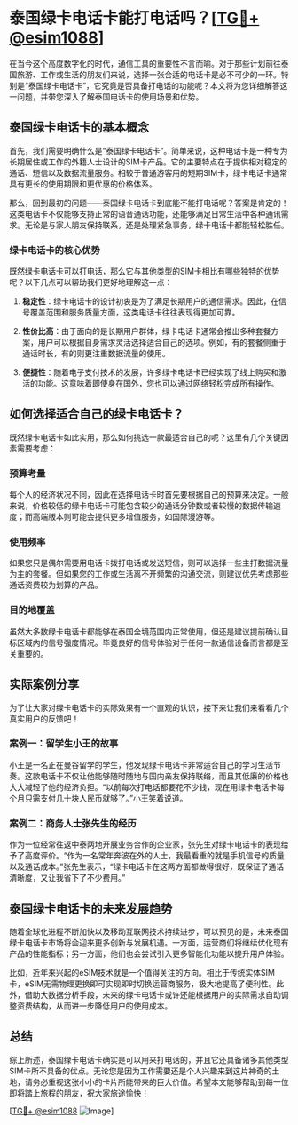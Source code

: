 # 泰国绿卡电话卡能打电话吗？[[TG💪+ @esim1088](https://t.me/s/esim1088)]

在当今这个高度数字化的时代，通信工具的重要性不言而喻。对于那些计划前往泰国旅游、工作或生活的朋友们来说，选择一张合适的电话卡是必不可少的一环。特别是“泰国绿卡电话卡”，它究竟是否具备打电话的功能呢？本文将为您详细解答这一问题，并带您深入了解泰国电话卡的使用场景和优势。

## 泰国绿卡电话卡的基本概念

首先，我们需要明确什么是“泰国绿卡电话卡”。简单来说，这种电话卡是一种专为长期居住或工作的外籍人士设计的SIM卡产品。它的主要特点在于提供相对稳定的通话、短信以及数据流量服务。相较于普通游客用的短期SIM卡，绿卡电话卡通常具有更长的使用期限和更优惠的价格体系。

那么，回到最初的问题——泰国绿卡电话卡到底能不能打电话呢？答案是肯定的！这类电话卡不仅能够支持正常的语音通话功能，还能够满足日常生活中各种通讯需求。无论是与家人朋友保持联系，还是处理紧急事务，绿卡电话卡都能轻松胜任。

### 绿卡电话卡的核心优势

既然绿卡电话卡可以打电话，那么它与其他类型的SIM卡相比有哪些独特的优势呢？以下几点可以帮助我们更好地理解这一点：

1. **稳定性**：绿卡电话卡的设计初衷是为了满足长期用户的通信需求。因此，在信号覆盖范围和服务质量方面，这类电话卡往往表现得更加可靠。
   
2. **性价比高**：由于面向的是长期用户群体，绿卡电话卡通常会推出多种套餐方案，用户可以根据自身需求灵活选择适合自己的选项。例如，有的套餐侧重于通话时长，有的则更注重数据流量的使用。

3. **便捷性**：随着电子支付技术的发展，许多绿卡电话卡已经实现了线上购买和激活的功能。这意味着即使身在国外，您也可以通过网络轻松完成所有操作。

## 如何选择适合自己的绿卡电话卡？

既然绿卡电话卡如此实用，那么如何挑选一款最适合自己的呢？这里有几个关键因素需要考虑：

### 预算考量

每个人的经济状况不同，因此在选择电话卡时首先要根据自己的预算来决定。一般来说，价格较低的绿卡电话卡可能包含较少的通话分钟数或者较慢的数据传输速度；而高端版本则可能会提供更多增值服务，如国际漫游等。

### 使用频率

如果您只是偶尔需要用电话卡拨打电话或发送短信，则可以选择一些主打数据流量为主的套餐。但如果您的工作或生活离不开频繁的沟通交流，则建议优先考虑那些通话资费较为划算的产品。

### 目的地覆盖

虽然大多数绿卡电话卡都能够在泰国全境范围内正常使用，但还是建议提前确认目标区域内的信号强度情况。毕竟良好的信号体验对于任何一款通信设备而言都是至关重要的。

## 实际案例分享

为了让大家对绿卡电话卡的实际效果有一个直观的认识，接下来让我们来看看几个真实用户的反馈吧！

### 案例一：留学生小王的故事

小王是一名正在曼谷留学的学生，他发现绿卡电话卡非常适合自己的学习生活节奏。这款电话卡不仅让他能够随时随地与国内亲友保持联络，而且其低廉的价格也大大减轻了他的经济负担。“以前每次打电话都要花不少钱，现在用绿卡电话卡每个月只需支付几十块人民币就够了。”小王笑着说道。

### 案例二：商务人士张先生的经历

作为一位经常往返中泰两地开展业务合作的企业家，张先生对绿卡电话卡的表现给予了高度评价。“作为一名常年奔波在外的人士，我最看重的就是手机信号的质量以及通话成本。”张先生表示，“绿卡电话卡在这两方面都做得很好，既保证了通话清晰度，又让我省下了不少费用。”

## 泰国绿卡电话卡的未来发展趋势

随着全球化进程不断加快以及移动互联网技术持续进步，可以预见的是，未来泰国绿卡电话卡市场将会迎来更多创新与发展机遇。一方面，运营商们将继续优化现有产品的性能指标；另一方面，他们也会尝试引入更多智能化功能以提升用户体验。

比如，近年来兴起的eSIM技术就是一个值得关注的方向。相比于传统实体SIM卡，eSIM无需物理更换即可实现即时切换运营商服务，极大地提高了便利性。此外，借助大数据分析手段，未来的绿卡电话卡或许还能根据用户的实际需求自动调整资费结构，从而进一步降低用户的使用成本。

## 总结

综上所述，泰国绿卡电话卡确实是可以用来打电话的，并且它还具备诸多其他类型SIM卡所不具备的优点。无论您是因为工作需要还是个人兴趣来到这片神奇的土地，请务必重视这张小小的卡片所能带来的巨大价值。希望本文能够帮助到每一位即将踏上旅程的朋友，祝大家旅途愉快！

[[TG💪+ @esim1088](https://t.me/s/esim1088) ![Image](https://i.postimg.cc/4NQfJmqS/Snipaste-2025-05-13-00-14-12.png)]